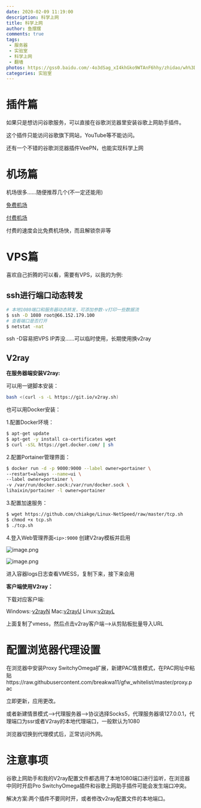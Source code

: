 ```yaml
---
date: 2020-02-09 11:19:00
description: 科学上网
title: 科学上网
author: 鱼摆摆
comments: true
tags: 
 - 服务器
 - 实验室
 - 科学上网
 - 翻墙
photos: https://gss0.baidu.com/-4o3dSag_xI4khGko9WTAnF6hhy/zhidao/wh%3D600%2C800/sign=3efe568e0ed79123e0b59c729d0475ba/f3d3572c11dfa9ec7e6d509160d0f703908fc1f1.jpg
categories: 实验室
---
```



# 插件篇

如果只是想访问谷歌服务，可以直接在谷歌浏览器里安装谷歌上网助手插件。

这个插件只能访问谷歌旗下网站，YouTube等不能访问。

还有一个不错的谷歌浏览器插件VeePN，也能实现科学上网

# 机场篇

机场很多……随便推荐几个(不一定还能用)

[免费机场](https://kiki666.com/auth/register?code=rKfy)

[付费机场](https://www.ustravel.cloud/aff.php?aff=4604)

付费的速度会比免费机场快，而且解锁奈非等

# VPS篇

喜欢自己折腾的可以看，需要有VPS，以我的为例:


## ssh进行端口动态转发

```bash
# 本地1080端口和服务器动态转发，可添加参数-v打印一些数据流
$ ssh -D 1080 root@66.152.179.100
# 查看端口是否打开
$ netstat -nat
```

ssh -D容易把VPS IP弄没……可以临时使用，长期使用换v2ray

## V2ray

**在服务器端安装V2ray:**

可以用一键脚本安装：

```bash
bash <(curl -s -L https://git.io/v2ray.sh)
```

也可以用Docker安装：

1.配置Docker环境：

```bash
$ apt-get update
$ apt-get -y install ca-certificates wget
$ curl -sSL https://get.docker.com/ | sh
```

2.配置Portainer管理界面：

```bash
$ docker run -d -p 9000:9000 --label owner=portainer \
--restart=always --name=ui \
--label owner=portainer \
-v /var/run/docker.sock:/var/run/docker.sock \
lihaixin/portainer -l owner=portainer
```

3.配置加速服务：

```bash
$ wget https://github.com/chiakge/Linux-NetSpeed/raw/master/tcp.sh 
$ chmod +x tcp.sh
$ ./tcp.sh
```

4.登入Web管理界面`<ip>:9000` 创建V2ray模板并启用

![image.png](https://i.loli.net/2020/03/15/JN2ut9WSHjerEck.png)

![image.png](https://i.loli.net/2020/03/15/6EnH3GwWkosXtgb.png)



进入容器logs日志查看VMESS，复制下来，接下来会用

**客户端使用V2ray：**

下载对应客户端:

Windows:·[v2rayN](https://tlanyan.me/download.php?filename=/v2/windows/v2rayN-v3.5.zip)
Mac:[v2rayU](https://tlanyan.me/download.php?filename=/v2/macos/v2rayU-v1.5.1.dmg)
Linux:[v2rayL](https://github.com/jiangxufeng/v2rayL)

上面复制了vmess，然后点击v2ray客户端——>从剪贴板批量导入URL

# 配置浏览器代理设置

在浏览器中安装Proxy SwitchyOmega扩展，新建PAC情景模式，在PAC网址中粘贴https://raw.githubusercontent.com/breakwa11/gfw_whitelist/master/proxy.pac

立即更新，应用更改。

或者新建情景模式——>代理服务器——>协议选择Socks5，代理服务器填127.0.0.1，代理端口为ssr或者V2ray的本地代理端口，一般默认为1080

浏览器切换到代理模式后，正常访问外网。

# 注意事项

谷歌上网助手和我的V2ray配置文件都选用了本地1080端口进行监听，在浏览器中同时开启Pro SwitchyOmega插件和谷歌上网助手插件可能会发生端口冲突。

解决方案:两个插件不要同时开，或者修改v2ray配置文件的本地端口。